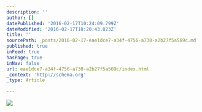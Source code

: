 ```yaml
---
description: ''
author: []
datePublished: '2016-02-17T10:24:09.799Z'
dateModified: '2016-02-17T10:20:43.823Z'
title: ''
sourcePath: _posts/2016-02-17-eae1dce7-a34f-4756-a730-a2b27f5a569c.md
published: true
inFeed: true
hasPage: true
inNav: false
url: eae1dce7-a34f-4756-a730-a2b27f5a569c/index.html
_context: 'http://schema.org'
_type: Article

---
```

![](https://the-grid-user-content.s3-us-west-2.amazonaws.com/e45bf2a4-bee3-498c-8232-86b771aac592.JPG)